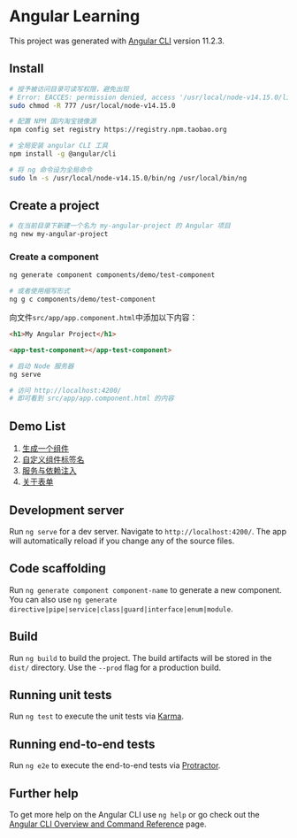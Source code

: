 # Angular Learning

This project was generated with [Angular CLI](https://github.com/angular/angular-cli) version 11.2.3.

## Install

```sh
# 授予被访问目录可读写权限，避免出现 
# Error: EACCES: permission denied, access '/usr/local/node-v14.15.0/lib/node_modules' 的错误
sudo chmod -R 777 /usr/local/node-v14.15.0

# 配置 NPM 国内淘宝镜像源
npm config set registry https://registry.npm.taobao.org

# 全局安装 angular CLI 工具
npm install -g @angular/cli

# 将 ng 命令设为全局命令
sudo ln -s /usr/local/node-v14.15.0/bin/ng /usr/local/bin/ng
```

## Create a project

```sh
# 在当前目录下新建一个名为 my-angular-project 的 Angular 项目
ng new my-angular-project
```

### Create a component

```sh
ng generate component components/demo/test-component

# 或者使用缩写形式
ng g c components/demo/test-component
```

向文件`src/app/app.component.html`中添加以下内容：

```html
<h1>My Angular Project</h1>

<app-test-component></app-test-component>
```

```sh
# 启动 Node 服务器
ng serve

# 访问 http://localhost:4200/
# 即可看到 src/app/app.component.html 的内容
```

## Demo List

1. [生成一个组件](./docs/1-generate-a-component.md)
2. [自定义组件标签名](docs/2-customize-the-component-name.md)
3. [服务与依赖注入](docs/3-service-and-dependency-injection.md)
4. [关于表单](docs/4-about-form-element.md)

## Development server

Run `ng serve` for a dev server. Navigate to `http://localhost:4200/`. The app will automatically reload if you change any of the source files.

## Code scaffolding

Run `ng generate component component-name` to generate a new component. You can also use `ng generate directive|pipe|service|class|guard|interface|enum|module`.

## Build

Run `ng build` to build the project. The build artifacts will be stored in the `dist/` directory. Use the `--prod` flag for a production build.

## Running unit tests

Run `ng test` to execute the unit tests via [Karma](https://karma-runner.github.io).

## Running end-to-end tests

Run `ng e2e` to execute the end-to-end tests via [Protractor](http://www.protractortest.org/).

## Further help

To get more help on the Angular CLI use `ng help` or go check out the [Angular CLI Overview and Command Reference](https://angular.io/cli) page.
